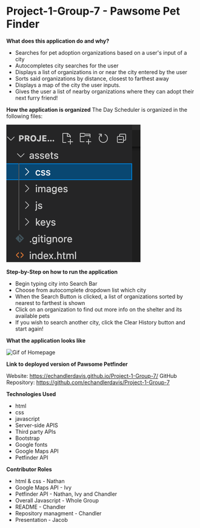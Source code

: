 # Project-1-Group-7 - Pawsome Pet Finder

 **What does this application do and why?**

* Searches for pet adoption organizations based on a user's input of a city
* Autocompletes city searches for the user 
* Displays a list of organizations in or near the city entered by the user
* Sorts said organizations by distance, closest to farthest away
* Displays a map of the city the user inputs. 
* Gives the user a list of nearby organizations where they can adopt their next furry friend!

**How the application is organized**
The Day Scheduler is organized in the following files:

![Files](./assets/images/FilesImage.png)

**Step-by-Step on how to run the application**
* Begin typing city into Search Bar
* Choose from autocomplete dropdown list which city 
* When the Search Button is clicked, a list of organizations sorted by nearest to farthest is shown
* Click on an organization to find out more info on the shelter and its available pets
* If you wish to search another city, click the Clear History button and start again!

**What the application looks like**

![Gif of Homepage]()

**Link to deployed version of Pawsome Petfinder**

Website: https://echandlerdavis.github.io/Project-1-Group-7/
GitHub Repository: https://github.com/echandlerdavis/Project-1-Group-7

**Technologies Used** 

* html
* css
* javascript
* Server-side APIS
* Third party APIs
* Bootstrap
* Google fonts
* Google Maps API
* Petfinder API

**Contributor Roles**

* html & css - Nathan
* Google Maps API - Ivy
* Petfinder API - Nathan, Ivy and Chandler
* Overall Javascript - Whole Group
* README - Chandler
* Repository managment - Chandler
* Presentation - Jacob 
